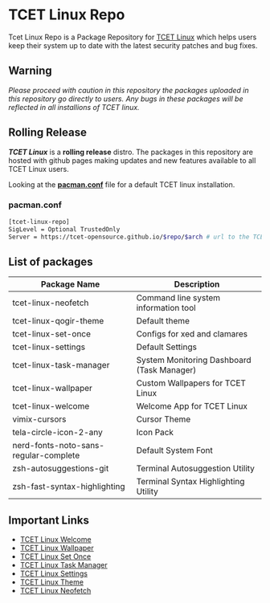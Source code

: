 # TCET Linux Repo

Tcet Linux Repo is a Package Repository for [TCET Linux](https://github.com/tcet-opensource/tcet-linux) which helps users keep their system up to date with the latest security patches and bug fixes. 

## Warning

*Please proceed with caution in this repository the packages uploaded in this repository go directly to users. Any bugs in these packages will be reflected in all installions of TCET linux.*

## Rolling Release

***TCET Linux*** is a **rolling release** distro. The packages in this repository are hosted with github pages making updates and new features available to all TCET Linux users.

Looking at the **[pacman.conf](https://github.com/tcet-opensource/tcet-linux/blob/main/airootfs/etc/pacman.conf)** file for a default TCET linux installation.

### pacman.conf
```bash
[tcet-linux-repo]
SigLevel = Optional TrustedOnly
Server = https://tcet-opensource.github.io/$repo/$arch # url to the TCET Linux repo
```

## List of packages
|Package Name    |Description   |
|---|---|
|tcet-linux-neofetch | Command line system information tool     |
|tcet-linux-qogir-theme | Default theme      |
|tcet-linux-set-once | Configs for xed and clamares      |
|tcet-linux-settings | Default Settings       |
|tcet-linux-task-manager | System Monitoring Dashboard (Task Manager)     |
|tcet-linux-wallpaper | Custom Wallpapers for TCET Linux   |
|tcet-linux-welcome | Welcome App for TCET Linux       |
|vimix-cursors | Cursor Theme      |
|tela-circle-icon-2-any |  Icon Pack     |
|nerd-fonts-noto-sans-regular-complete |Default System Font  |
|zsh-autosuggestions-git | Terminal Autosuggestion Utility      |
|zsh-fast-syntax-highlighting | Terminal Syntax Highlighting Utility      |

## Important Links

- [TCET Linux Welcome](https://github.com/tcet-opensource/tcet-linux-welcome)
- [TCET Linux Wallpaper](https://github.com/tcet-opensource/tcet-linux-wallpaper)
- [TCET Linux Set Once](https://github.com/tcet-opensource/tcet-linux-set-once)
- [TCET Linux Task Manager](https://github.com/tcet-opensource/tcet-linux-task-manager)
- [TCET Linux Settings ](https://github.com/tcet-opensource/tcet-linux-settings)
- [TCET Linux Theme](https://github.com/tcet-opensource/tcet-linux-qogir-theme)
- [TCET Linux Neofetch](https://github.com/tcet-opensource/tcet-linux-neofetch)
